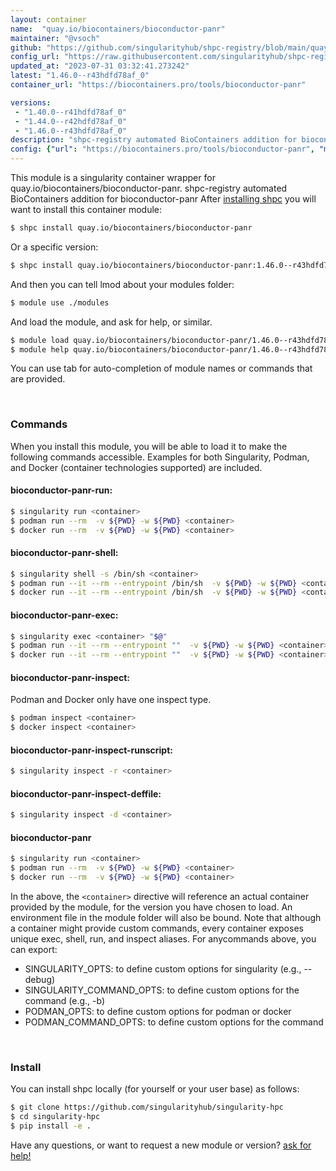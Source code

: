 ```yaml
---
layout: container
name:  "quay.io/biocontainers/bioconductor-panr"
maintainer: "@vsoch"
github: "https://github.com/singularityhub/shpc-registry/blob/main/quay.io/biocontainers/bioconductor-panr/container.yaml"
config_url: "https://raw.githubusercontent.com/singularityhub/shpc-registry/main/quay.io/biocontainers/bioconductor-panr/container.yaml"
updated_at: "2023-07-31 03:32:41.273242"
latest: "1.46.0--r43hdfd78af_0"
container_url: "https://biocontainers.pro/tools/bioconductor-panr"

versions:
 - "1.40.0--r41hdfd78af_0"
 - "1.44.0--r42hdfd78af_0"
 - "1.46.0--r43hdfd78af_0"
description: "shpc-registry automated BioContainers addition for bioconductor-panr"
config: {"url": "https://biocontainers.pro/tools/bioconductor-panr", "maintainer": "@vsoch", "description": "shpc-registry automated BioContainers addition for bioconductor-panr", "latest": {"1.46.0--r43hdfd78af_0": "sha256:d345f679e7655a4918131b765c3a7a489b43f6bdd37f9872c4f789b71a6c26bb"}, "tags": {"1.40.0--r41hdfd78af_0": "sha256:d8aa5b03e8203f1cb845a6b4c7e5c2a886231d4957333586d56ce60c391fca2a", "1.44.0--r42hdfd78af_0": "sha256:fce55ca657b6bad2f0fa4b7c40aea7cdb5ccd190e6e6dc378a7e5cac44bcb847", "1.46.0--r43hdfd78af_0": "sha256:d345f679e7655a4918131b765c3a7a489b43f6bdd37f9872c4f789b71a6c26bb"}, "docker": "quay.io/biocontainers/bioconductor-panr"}
---
```


This module is a singularity container wrapper for quay.io/biocontainers/bioconductor-panr.
shpc-registry automated BioContainers addition for bioconductor-panr
After [installing shpc](#install) you will want to install this container module:


```bash
$ shpc install quay.io/biocontainers/bioconductor-panr
```

Or a specific version:

```bash
$ shpc install quay.io/biocontainers/bioconductor-panr:1.46.0--r43hdfd78af_0
```

And then you can tell lmod about your modules folder:

```bash
$ module use ./modules
```

And load the module, and ask for help, or similar.

```bash
$ module load quay.io/biocontainers/bioconductor-panr/1.46.0--r43hdfd78af_0
$ module help quay.io/biocontainers/bioconductor-panr/1.46.0--r43hdfd78af_0
```

You can use tab for auto-completion of module names or commands that are provided.

<br>

### Commands

When you install this module, you will be able to load it to make the following commands accessible.
Examples for both Singularity, Podman, and Docker (container technologies supported) are included.

#### bioconductor-panr-run:

```bash
$ singularity run <container>
$ podman run --rm  -v ${PWD} -w ${PWD} <container>
$ docker run --rm  -v ${PWD} -w ${PWD} <container>
```

#### bioconductor-panr-shell:

```bash
$ singularity shell -s /bin/sh <container>
$ podman run --it --rm --entrypoint /bin/sh  -v ${PWD} -w ${PWD} <container>
$ docker run --it --rm --entrypoint /bin/sh  -v ${PWD} -w ${PWD} <container>
```

#### bioconductor-panr-exec:

```bash
$ singularity exec <container> "$@"
$ podman run --it --rm --entrypoint ""  -v ${PWD} -w ${PWD} <container> "$@"
$ docker run --it --rm --entrypoint ""  -v ${PWD} -w ${PWD} <container> "$@"
```

#### bioconductor-panr-inspect:

Podman and Docker only have one inspect type.

```bash
$ podman inspect <container>
$ docker inspect <container>
```

#### bioconductor-panr-inspect-runscript:

```bash
$ singularity inspect -r <container>
```

#### bioconductor-panr-inspect-deffile:

```bash
$ singularity inspect -d <container>
```



#### bioconductor-panr

```bash
$ singularity run <container>
$ podman run --rm  -v ${PWD} -w ${PWD} <container>
$ docker run --rm  -v ${PWD} -w ${PWD} <container>
```


In the above, the `<container>` directive will reference an actual container provided
by the module, for the version you have chosen to load. An environment file in the
module folder will also be bound. Note that although a container
might provide custom commands, every container exposes unique exec, shell, run, and
inspect aliases. For anycommands above, you can export:

 - SINGULARITY_OPTS: to define custom options for singularity (e.g., --debug)
 - SINGULARITY_COMMAND_OPTS: to define custom options for the command (e.g., -b)
 - PODMAN_OPTS: to define custom options for podman or docker
 - PODMAN_COMMAND_OPTS: to define custom options for the command

<br>

### Install

You can install shpc locally (for yourself or your user base) as follows:

```bash
$ git clone https://github.com/singularityhub/singularity-hpc
$ cd singularity-hpc
$ pip install -e .
```

Have any questions, or want to request a new module or version? [ask for help!](https://github.com/singularityhub/singularity-hpc/issues)